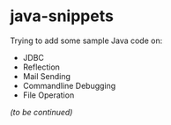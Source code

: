 # java-snippets
Trying to add some sample Java code on:
- JDBC
- Reflection
- Mail Sending
- Commandline Debugging
- File Operation

*(to be continued)*
